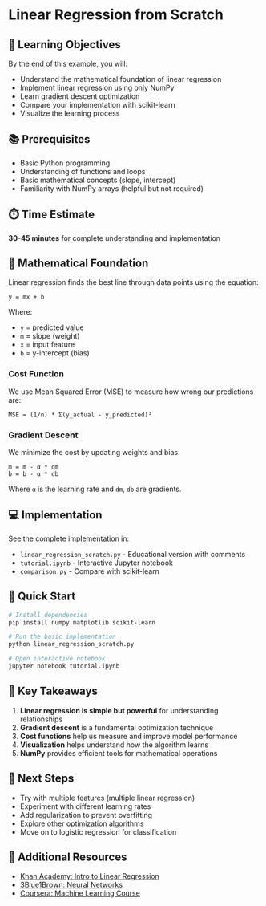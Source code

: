 # Linear Regression from Scratch

## 🎯 Learning Objectives

By the end of this example, you will:
- Understand the mathematical foundation of linear regression
- Implement linear regression using only NumPy
- Learn gradient descent optimization
- Compare your implementation with scikit-learn
- Visualize the learning process

## 📚 Prerequisites

- Basic Python programming
- Understanding of functions and loops
- Basic mathematical concepts (slope, intercept)
- Familiarity with NumPy arrays (helpful but not required)

## ⏱️ Time Estimate

**30-45 minutes** for complete understanding and implementation

## 🧮 Mathematical Foundation

Linear regression finds the best line through data points using the equation:
```
y = mx + b
```
Where:
- `y` = predicted value
- `m` = slope (weight)
- `x` = input feature
- `b` = y-intercept (bias)

### Cost Function
We use Mean Squared Error (MSE) to measure how wrong our predictions are:
```
MSE = (1/n) * Σ(y_actual - y_predicted)²
```

### Gradient Descent
We minimize the cost by updating weights and bias:
```
m = m - α * dm
b = b - α * db
```
Where `α` is the learning rate and `dm`, `db` are gradients.

## 💻 Implementation

See the complete implementation in:
- `linear_regression_scratch.py` - Educational version with comments
- `tutorial.ipynb` - Interactive Jupyter notebook
- `comparison.py` - Compare with scikit-learn

## 🚀 Quick Start

```bash
# Install dependencies
pip install numpy matplotlib scikit-learn

# Run the basic implementation
python linear_regression_scratch.py

# Open interactive notebook
jupyter notebook tutorial.ipynb
```

## 🎯 Key Takeaways

1. **Linear regression is simple but powerful** for understanding relationships
2. **Gradient descent** is a fundamental optimization technique
3. **Cost functions** help us measure and improve model performance
4. **Visualization** helps understand how the algorithm learns
5. **NumPy** provides efficient tools for mathematical operations

## 🔗 Next Steps

- Try with multiple features (multiple linear regression)
- Experiment with different learning rates
- Add regularization to prevent overfitting
- Explore other optimization algorithms
- Move on to logistic regression for classification

## 📖 Additional Resources

- [Khan Academy: Intro to Linear Regression](https://www.khanacademy.org/math/statistics-probability/describing-relationships-quantitative-data)
- [3Blue1Brown: Neural Networks](https://www.3blue1brown.com/topics/neural-networks)
- [Coursera: Machine Learning Course](https://www.coursera.org/learn/machine-learning)